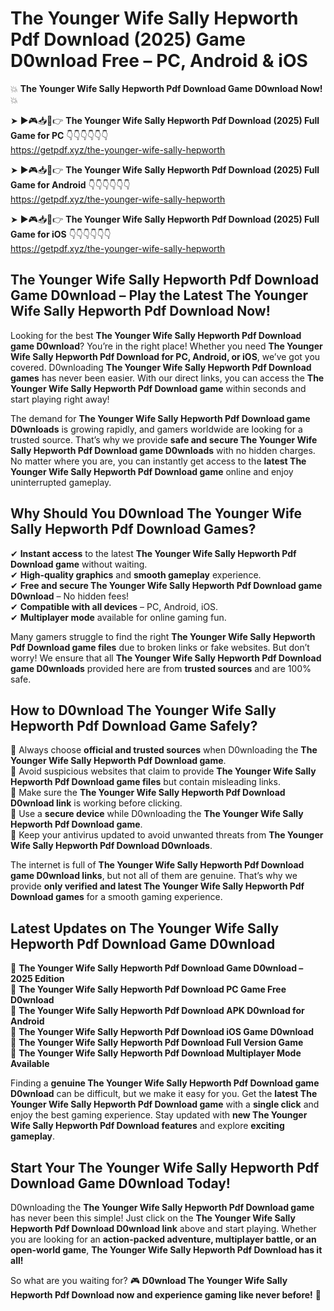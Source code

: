 # The Younger Wife Sally Hepworth Pdf Download (2025) Game D0wnload Free – PC, Android & iOS

💥 **The Younger Wife Sally Hepworth Pdf Download Game D0wnload Now!** 💥  

➤ ►🎮📥📱👉 **The Younger Wife Sally Hepworth Pdf Download (2025) Full Game for PC** 👇👇👇👇👇👇  
https://getpdf.xyz/the-younger-wife-sally-hepworth  

➤ ►🎮📥📱👉 **The Younger Wife Sally Hepworth Pdf Download (2025) Full Game for Android** 👇👇👇👇👇👇  
https://getpdf.xyz/the-younger-wife-sally-hepworth  

➤ ►🎮📥📱👉 **The Younger Wife Sally Hepworth Pdf Download (2025) Full Game for iOS** 👇👇👇👇👇👇  
https://getpdf.xyz/the-younger-wife-sally-hepworth  

## The Younger Wife Sally Hepworth Pdf Download Game D0wnload – Play the Latest The Younger Wife Sally Hepworth Pdf Download Now!

Looking for the best **The Younger Wife Sally Hepworth Pdf Download game D0wnload**? You’re in the right place! Whether you need **The Younger Wife Sally Hepworth Pdf Download for PC, Android, or iOS**, we’ve got you covered. D0wnloading **The Younger Wife Sally Hepworth Pdf Download games** has never been easier. With our direct links, you can access the **The Younger Wife Sally Hepworth Pdf Download game** within seconds and start playing right away!  

The demand for **The Younger Wife Sally Hepworth Pdf Download game D0wnloads** is growing rapidly, and gamers worldwide are looking for a trusted source. That’s why we provide **safe and secure The Younger Wife Sally Hepworth Pdf Download game D0wnloads** with no hidden charges. No matter where you are, you can instantly get access to the **latest The Younger Wife Sally Hepworth Pdf Download game** online and enjoy uninterrupted gameplay.  

## **Why Should You D0wnload The Younger Wife Sally Hepworth Pdf Download Games?**  

✔ **Instant access** to the latest **The Younger Wife Sally Hepworth Pdf Download game** without waiting.  
✔ **High-quality graphics** and **smooth gameplay** experience.  
✔ **Free and secure The Younger Wife Sally Hepworth Pdf Download game D0wnload** – No hidden fees!  
✔ **Compatible with all devices** – PC, Android, iOS.  
✔ **Multiplayer mode** available for online gaming fun.  

Many gamers struggle to find the right **The Younger Wife Sally Hepworth Pdf Download game files** due to broken links or fake websites. But don’t worry! We ensure that all **The Younger Wife Sally Hepworth Pdf Download game D0wnloads** provided here are from **trusted sources** and are 100% safe.  

## **How to D0wnload The Younger Wife Sally Hepworth Pdf Download Game Safely?**  

📌 Always choose **official and trusted sources** when D0wnloading the **The Younger Wife Sally Hepworth Pdf Download game**.  
📌 Avoid suspicious websites that claim to provide **The Younger Wife Sally Hepworth Pdf Download game files** but contain misleading links.  
📌 Make sure the **The Younger Wife Sally Hepworth Pdf Download D0wnload link** is working before clicking.  
📌 Use a **secure device** while D0wnloading the **The Younger Wife Sally Hepworth Pdf Download game**.  
📌 Keep your antivirus updated to avoid unwanted threats from **The Younger Wife Sally Hepworth Pdf Download D0wnloads**.  

The internet is full of **The Younger Wife Sally Hepworth Pdf Download game D0wnload links**, but not all of them are genuine. That’s why we provide **only verified and latest The Younger Wife Sally Hepworth Pdf Download games** for a smooth gaming experience.  

## **Latest Updates on The Younger Wife Sally Hepworth Pdf Download Game D0wnload**  

🔹 **The Younger Wife Sally Hepworth Pdf Download Game D0wnload – 2025 Edition**  
🔹 **The Younger Wife Sally Hepworth Pdf Download PC Game Free D0wnload**  
🔹 **The Younger Wife Sally Hepworth Pdf Download APK D0wnload for Android**  
🔹 **The Younger Wife Sally Hepworth Pdf Download iOS Game D0wnload**  
🔹 **The Younger Wife Sally Hepworth Pdf Download Full Version Game**  
🔹 **The Younger Wife Sally Hepworth Pdf Download Multiplayer Mode Available**  

Finding a **genuine The Younger Wife Sally Hepworth Pdf Download game D0wnload** can be difficult, but we make it easy for you. Get the **latest The Younger Wife Sally Hepworth Pdf Download game** with a **single click** and enjoy the best gaming experience. Stay updated with **new The Younger Wife Sally Hepworth Pdf Download features** and explore **exciting gameplay**.  

## **Start Your The Younger Wife Sally Hepworth Pdf Download Game D0wnload Today!**  

D0wnloading the **The Younger Wife Sally Hepworth Pdf Download game** has never been this simple! Just click on the **The Younger Wife Sally Hepworth Pdf Download D0wnload link** above and start playing. Whether you are looking for an **action-packed adventure, multiplayer battle, or an open-world game**, **The Younger Wife Sally Hepworth Pdf Download has it all!**  

So what are you waiting for? 🎮 **D0wnload The Younger Wife Sally Hepworth Pdf Download now and experience gaming like never before!** 🚀  
